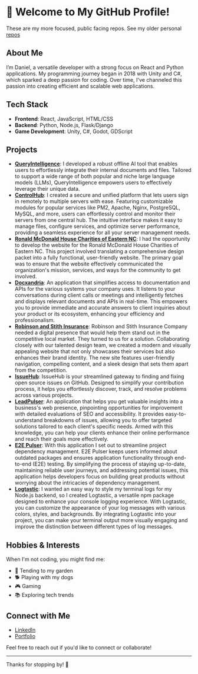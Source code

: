 # 👋 Welcome to My GitHub Profile!
These are my more focused, public facing repos. See my older personal [repos](https://github.com/ofrepose)

## About Me

I’m Daniel, a versatile developer with a strong focus on React and Python applications. My programming journey began in 2018 with Unity and C#, which sparked a deep passion for coding. Over time, I've channeled this passion into creating efficient and scalable web applications.

## Tech Stack

- **Frontend**: React, JavaScript, HTML/CSS
- **Backend**: Python, Node.js, Flask/Django
- **Game Development**: Unity, C#, Godot, GDScript

## Projects

- **[QueryIntelligence](https://github.com/DanielPDevelopment/AI_Y)**: I developed a robust offline AI tool that enables users to effortlessly integrate their internal documents and files. Tailored to support a wide range of both popular and niche large language models (LLMs), QueryIntelligence empowers users to effectively leverage their unique data.
- **[ControlHub](https://ofrepose.github.io/controlhubProduction/)**: I created a secure and unified platform that lets users sign in remotely to multiple servers with ease. Featuring customizable modules for popular services like PM2, Apache, Nginx, PostgreSQL, MySQL, and more, users can effortlessly control and monitor their servers from one central hub. The intuitive interface makes it easy to manage files, configure services, and optimize server performance, providing a seamless experience for all your server management needs.
- **[Ronald McDonald House Charities of Eastern NC](https://rmhcenc.org/)**: I had the opportunity to develop the website for the Ronald McDonald House Charities of Eastern NC. This project involved translating a comprehensive design packet into a fully functional, user-friendly website. The primary goal was to ensure that the website effectively communicated the organization's mission, services, and ways for the community to get involved.
- **[Docxandria](https://ofrepose.github.io/docxandria/)**: An application that simplifies access to documentation and APIs for the various systems your company uses. It listens to your conversations during client calls or meetings and intelligently fetches and displays relevant documents and APIs in real-time. This empowers you to provide immediate and accurate answers to client inquiries about your product or its ecosystem, enhancing your efficiency and professionalism.
- **[Robinson and Stith Insurance](https://www.robinsonstith.com/)**: Robinson and Stith Insurance Company needed a digital presence that would help them stand out in the competitive local market. They turned to us for a solution. Collaborating closely with our talented design team, we created a modern and visually appealing website that not only showcases their services but also enhances their brand identity. The new site features user-friendly navigation, compelling content, and a sleek design that sets them apart from the competition.
- **[IssueHub](https://ofrepose.github.io/Issue-Hub/)**: IssueHub is your streamlined gateway to finding and fixing open source issues on GitHub. Designed to simplify your contribution process, it helps you effortlessly discover, track, and resolve problems across various projects.
- **[LeadPulser](https://ofrepose.github.io/LeadPulser)**: An application that helps you get valuable insights into a business's web presence, pinpointing opportunities for improvement with detailed evaluations of SEO and accessibility. It provides easy-to-understand breakdowns of issues, allowing you to offer targeted solutions tailored to each client's specific needs. Armed with this knowledge, you can help your clients enhance their online performance and reach their goals more effectively.
- **[E2E Pulser](https://ofrepose.github.io/e2epulser/#/auth/sign-in)**: With this application I set out to streamline project dependency management. E2E Pulser keeps users informed about outdated packages and ensures application functionality through end-to-end (E2E) testing. By simplifying the process of staying up-to-date, maintaining reliable user journeys, and addressing potential issues, this application helps developers focus on building great products without worrying about the intricacies of dependency management.
- **[Logtastic](https://www.npmjs.com/package/@ofrepose/logtastic)**: I wanted an easy way to style my terminal logs for my Node.js backend, so I created Logtastic, a versatile npm package designed to enhance your console logging experience. With Logtastic, you can customize the appearance of your log messages with various colors, styles, and backgrounds. By integrating Logtastic into your project, you can make your terminal output more visually engaging and improve the distinction between different types of log messages.

## Hobbies & Interests

When I'm not coding, you might find me:
- 🌿 Tending to my garden
- 🐕 Playing with my dogs
- 🎮 Gaming
- 📚 Exploring tech trends

## Connect with Me

- [LinkedIn](https://www.linkedin.com/in/danielfpayne/)
- [Portfolio](https://ofrepose.github.io/)

Feel free to reach out if you'd like to connect or collaborate!

---

Thanks for stopping by! 🚀



<!---
DanielPDevelopment/DanielPDevelopment is a ✨ special ✨ repository because its `README.md` (this file) appears on your GitHub profile.
You can click the Preview link to take a look at your changes.
--->
